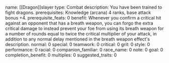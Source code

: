 name: [[Dragon]]slayer
type: Combat
description: You have been trained to fight dragons.
prerequisites: Knowledge (arcana) 4 ranks, base attack bonus +4.
prerequisite_feats: 0
benefit: Whenever you confirm a critical hit against an opponent that has a breath weapon, you can forgo the extra critical damage to instead prevent your foe from using its breath weapon for a number of rounds equal to twice the critical multiplier of your attack, in addition to any normal delay mentioned in the breath weapon effect's description.
normal: 0
special: 0
teamwork: 0
critical: 0
grit: 0
style: 0
performance: 0
racial: 0
companion_familiar: 0
race_name: 0
note: 0
goal: 0
completion_benefit: 0
multiples: 0
suggested_traits: 0

